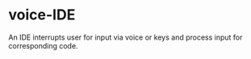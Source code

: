 # voice-IDE
An IDE interrupts user for input via voice or keys and process input for corresponding code. 

